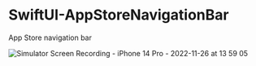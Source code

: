 # SwiftUI-AppStoreNavigationBar
App Store navigation bar

![Simulator Screen Recording - iPhone 14 Pro - 2022-11-26 at 13 59 05](https://user-images.githubusercontent.com/114917347/204073039-208d842e-830a-45c2-8b4c-f45a594b32bf.gif)
